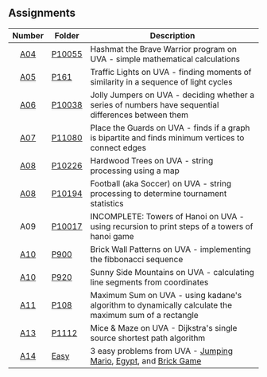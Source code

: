## Assignments

| Number | Folder | Description |
| :----: | ------ | ----------- |
| [A04](https://github.com/sgilliland/4883-Programming_Techniques-Gilliland/tree/main/Assignments/P10055#readme) | [P10055](https://github.com/sgilliland/4883-Programming_Techniques-Gilliland/tree/main/Assignments/P10055#readme) | Hashmat the Brave Warrior program on UVA - simple mathematical calculations |
| [A05](https://github.com/sgilliland/4883-Programming_Techniques-Gilliland/blob/main/Assignments/P161#readme) | [P161](https://github.com/sgilliland/4883-Programming_Techniques-Gilliland/blob/main/Assignments/P161#readme) | Traffic Lights on UVA - finding moments of similarity in a sequence of light cycles |
| [A06](https://github.com/sgilliland/4883-Programming_Techniques-Gilliland/blob/main/Assignments/P10038#readme) | [P10038](https://github.com/sgilliland/4883-Programming_Techniques-Gilliland/blob/main/Assignments/P10038#readme) | Jolly Jumpers on UVA - deciding whether a series of numbers have sequential differences between them |
| [A07](https://github.com/sgilliland/4883-Programming_Techniques-Gilliland/blob/main/Assignments/P11080#readme) | [P11080](https://github.com/sgilliland/4883-Programming_Techniques-Gilliland/blob/main/Assignments/P11080#readme) | Place the Guards on UVA - finds if a graph is bipartite and finds minimum vertices to connect edges |
| [A08](https://github.com/sgilliland/4883-Programming_Techniques-Gilliland/blob/main/Assignments/P10226#readme) | [P10226](https://github.com/sgilliland/4883-Programming_Techniques-Gilliland/blob/main/Assignments/P10226#readme) | Hardwood Trees on UVA - string processing using a map |
| [A08](https://github.com/sgilliland/4883-Programming_Techniques-Gilliland/blob/main/Assignments/P10194#readme) | [P10194](https://github.com/sgilliland/4883-Programming_Techniques-Gilliland/blob/main/Assignments/P10194#readme)| Football (aka Soccer) on UVA - string processing to determine tournament statistics |
| A09 | [P10017](https://github.com/sgilliland/4883-Programming_Techniques-Gilliland/blob/main/Assignments/P10017/10017.pdf) | INCOMPLETE: Towers of Hanoi on UVA - using recursion to print steps of a towers of hanoi game |
| [A10](https://github.com/sgilliland/4883-Programming_Techniques-Gilliland/blob/main/Assignments/P900#readme) | [P900](https://github.com/sgilliland/4883-Programming_Techniques-Gilliland/blob/main/Assignments/P900#readme) | Brick Wall Patterns on UVA - implementing the fibbonacci sequence |
| [A10](https://github.com/sgilliland/4883-Programming_Techniques-Gilliland/blob/main/Assignments/P920#readme) | [P920](https://github.com/sgilliland/4883-Programming_Techniques-Gilliland/blob/main/Assignments/P920#readme) | Sunny Side Mountains on UVA - calculating line segments from coordinates |
| [A11](https://github.com/sgilliland/4883-Programming_Techniques-Gilliland/blob/main/Assignments/P108#readme) | [P108](https://github.com/sgilliland/4883-Programming_Techniques-Gilliland/blob/main/Assignments/P108#readme) | Maximum Sum on UVA - using kadane's algorithm to dynamically calculate the maximum sum of a rectangle |
| [A13](https://github.com/sgilliland/4883-Programming_Techniques-Gilliland/blob/main/Assignments/P1112#readme) | [P1112](https://github.com/sgilliland/4883-Programming_Techniques-Gilliland/blob/main/Assignments/P1112#readme) | Mice & Maze on UVA - Dijkstra's single source shortest path algorithm |
| [A14](https://github.com/sgilliland/4883-Programming_Techniques-Gilliland/blob/main/Assignments/Easy) | [Easy](https://github.com/sgilliland/4883-Programming_Techniques-Gilliland/blob/main/Assignments/Easy) | 3 easy problems from UVA - [Jumping Mario](https://github.com/sgilliland/4883-Programming_Techniques-Gilliland/tree/main/Assignments/Easy/11764%20-%20Jumping%20Mario#readme), [Egypt](https://github.com/sgilliland/4883-Programming_Techniques-Gilliland/tree/main/Assignments/Easy/11854%20-%20Egypt#readme), and [Brick Game](https://github.com/sgilliland/4883-Programming_Techniques-Gilliland/tree/main/Assignments/Easy/11875%20-%20Brick%20Game#readme) |